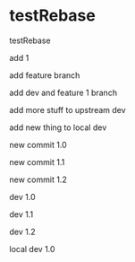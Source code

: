 # testRebase

testRebase

add 1

add feature branch

add dev and feature 1 branch

add more stuff to upstream dev

add new thing to local dev

new commit 1.0

new commit 1.1

new commit 1.2

dev 1.0

dev 1.1

dev 1.2

local dev 1.0
